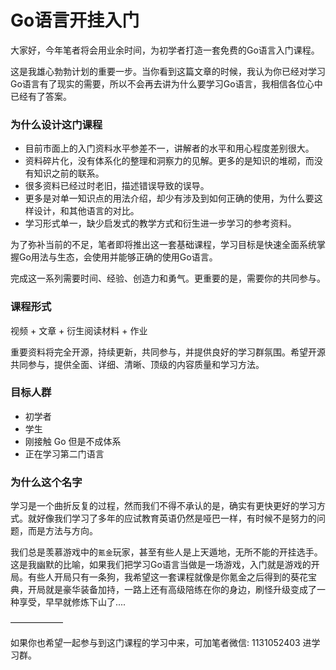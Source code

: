 # Go语言开挂入门
   大家好，今年笔者将会用业余时间，为初学者打造一套免费的Go语言入门课程。
   
   这是我雄心勃勃计划的重要一步。当你看到这篇文章的时候，我认为你已经对学习Go语言有了现实的需要，所以不会再去讲为什么要学习Go语言，我相信各位心中已经有了答案。

### 为什么设计这门课程
   * 目前市面上的入门资料水平参差不一，讲解者的水平和用心程度差别很大。
   * 资料碎片化，没有体系化的整理和洞察力的见解。更多的是知识的堆砌，而没有知识之前的联系。
   * 很多资料已经过时老旧，描述错误导致的误导。
   * 更多是对单一知识点的用法介绍，却少有涉及到如何正确的使用，为什么要这样设计，和其他语言的对比。
   * 学习形式单一，缺少启发式的教学方式和衍生进一步学习的参考资料。
   
   为了弥补当前的不足，笔者即将推出这一套基础课程，学习目标是快速全面系统掌握Go用法与生态，会使用并能够正确的使用Go语言。
   
   完成这一系列需要时间、经验、创造力和勇气。更重要的是，需要你的共同参与。

### 课程形式
  视频 + 文章 + 衍生阅读材料 + 作业
 
  重要资料将完全开源，持续更新，共同参与，并提供良好的学习群氛围。希望开源共同参与，提供全面、详细、清晰、顶级的内容质量和学习方法。

### 目标人群
- 初学者
- 学生
- 刚接触 Go 但是不成体系
- 正在学习第二门语言

### 为什么这个名字
学习是一个曲折反复的过程，然而我们不得不承认的是，确实有更快更好的学习方式。就好像我们学习了多年的应试教育英语仍然是哑巴一样，有时候不是努力的问题，而是方法与方向。

我们总是羡慕游戏中的`氪金`玩家，甚至有些人是上天遁地，无所不能的开挂选手。这是我幽默的比喻，如果我们把学习Go语言当做是一场游戏，入门就是游戏的开局。有些人开局只有一条狗，我希望这一套课程就像是你氪金之后得到的葵花宝典，开局就是豪华装备加持，一路上还有高级陪练在你的身边，刷怪升级变成了一种享受，早早就修炼下山了....

——————

如果你也希望一起参与到这门课程的学习中来，可加笔者微信: 1131052403 进学习群。
